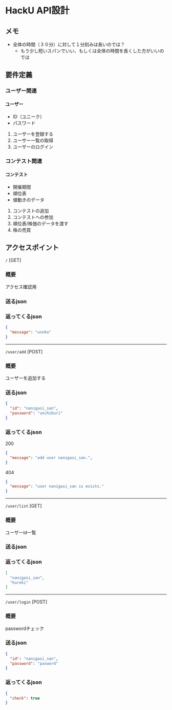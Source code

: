 # HackU API設計

## メモ
* 全体の時間（３０分）に対して１分刻みは長いのでは？
    * もう少し短いスパンでいい、もしくは全体の時間を長くした方がいいのでは

## 要件定義
### ユーザー関連
#### ユーザー
+ ID（ユニーク）
+ パスワード

1. ユーザーを登録する
2. ユーザー一覧の取得
3. ユーザーのログイン

### コンテスト関連
#### コンテスト
+ 開催期間
+ 順位表
+ 値動きのデータ

1. コンテストの追加
2. コンテストへの参加
3. 順位表/株価のデータを渡す
4. 株の売買


## アクセスポイント
`/` [GET]
### 概要
アクセス確認用
### 送るjson
### 返ってくるjson
```json
{
  "message": "unnko"
}
```

---

`/user/add` [POST]
### 概要
ユーザーを追加する
### 送るjson
```json
{
  "id": "nanigasi_san",
  "password": "unchiburi"
}
```
### 返ってくるjson
200
```json
{
  "message": "add user nanigasi_san.",
}
```

404
```json
{
  "message": "user nanigasi_san is exists."
}
```

---

`/user/list` [GET]
### 概要
ユーザーid一覧
### 送るjson
### 返ってくるjson
```json
[
  "nanigasi_san",
  "hureki"
]
```

---

`/user/login` [POST]
### 概要
passwordチェック
### 送るjson
```json
{
  "id": "nanigasi_san",
  "password": "pasword"
}
```
### 返ってくるjson
```json
{
  "check": true
}
```
